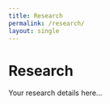 ```yaml
---
title: Research
permalink: /research/
layout: single
---
```


# Research

Your research details here...
